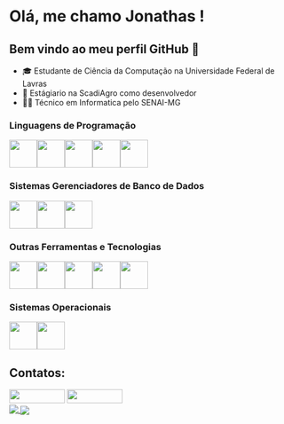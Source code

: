 
# Olá, me chamo Jonathas ! 
## Bem vindo ao meu perfil GitHub 👋

- 🎓 Estudante de Ciência da Computação na Universidade Federal de Lavras 
- 🚜 Estágiario na ScadiAgro como desenvolvedor
- 👨‍💻 Técnico em Informatica pelo SENAI-MG

### Linguagens de Programação

<img src="https://cdn.jsdelivr.net/gh/devicons/devicon/icons/c/c-original.svg" width="50" height="50"/><img src="https://cdn.jsdelivr.net/gh/devicons/devicon/icons/cplusplus/cplusplus-original.svg" width="50" height="50"/><img src="https://cdn.jsdelivr.net/gh/devicons/devicon/icons/java/java-original.svg" width="50" height="50"/><img src="https://cdn.jsdelivr.net/gh/devicons/devicon/icons/php/php-plain.svg" width="50" height="50"/><img src="https://cdn.jsdelivr.net/gh/devicons/devicon/icons/python/python-original.svg" width="50" height="50"/>

### Sistemas Gerenciadores de Banco de Dados


<img src="https://cdn.jsdelivr.net/gh/devicons/devicon/icons/mysql/mysql-original.svg" width="50" height="50"/><img src="https://cdn.jsdelivr.net/gh/devicons/devicon/icons/postgresql/postgresql-plain.svg" width="50" height="50"/><img src="https://cdn.jsdelivr.net/gh/devicons/devicon/icons/microsoftsqlserver/microsoftsqlserver-plain.svg" width="50" height="50"/>

### Outras Ferramentas e Tecnologias

<img src="https://cdn.jsdelivr.net/gh/devicons/devicon/icons/git/git-original.svg" width="50" height="50"/><img src="https://cdn.jsdelivr.net/gh/devicons/devicon/icons/css3/css3-original.svg" width="50" height="50"/><img src="https://cdn.jsdelivr.net/gh/devicons/devicon/icons/html5/html5-original.svg" width="50" height="50"/><img src="https://cdn.jsdelivr.net/gh/devicons/devicon/icons/jupyter/jupyter-original-wordmark.svg" width="50" height="50"/><img src="https://cdn.jsdelivr.net/gh/devicons/devicon/icons/docker/docker-plain-wordmark.svg"  width="50" height="50"/> 

### Sistemas Operacionais

<img src="https://cdn.jsdelivr.net/gh/devicons/devicon/icons/windows8/windows8-original.svg" width="50" height="50"/><img src="https://cdn.jsdelivr.net/gh/devicons/devicon/icons/linux/linux-original.svg" width="50" height="50"/>

## Contatos:

<div>
<a href = "mailto:jonathassousasgs@gmail.com"><img src="https://img.shields.io/badge/Gmail-D14836?style=for-the-badge&logo=gmail&logoColor=white" target="_blank" width="100" height="25"></a>
<a href="https://www.linkedin.com/in/jonathas-sousa-dev" target="_blank"><img src="https://img.shields.io/badge/-LinkedIn-%230077B5?style=for-the-badge&logo=linkedin&logoColor=white" target="_blank" width="100" height="25"></a>   
</div>     


<a href="https://github.com/anuraghazra/github-readme-stats">
    <img align="top" src="https://github-readme-stats.vercel.app/api?username=jonathasluis&show_icons=true&theme=github_dark&bg_color=00000000&include_all_commits=true&count_private=true&rank_icon=github"/>
</a>
<a href="https://github.com/anuraghazra/github-readme-stats">
    <img align="center" src="https://github-readme-stats.vercel.app/api/top-langs/?username=jonathasluis&show_icons=true&theme=github_dark&bg_color=00000000&count_private=true&layout=pie&langs_count=10&hide=blade,css,html,Makefile,ANTLR,Shell,scss"/>
</a>


